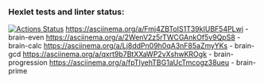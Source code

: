 ### Hexlet tests and linter status:
[![Actions Status](https://github.com/Miranevl/backend-project-44/workflows/hexlet-check/badge.svg)](https://github.com/Miranevl/backend-project-44/actions)
https://asciinema.org/a/Fmj4ZBToIS1T39kIUBF54PLwj - brain-even
https://asciinema.org/a/2WenV2z5rTWCGAnkOf5v9QpS8 - brain-calc
https://asciinema.org/a/Lj8ddPn09h0qA3nF85aZmyYKs - brain-gcd
https://asciinema.org/a/qxrt9b7BtXXaWP2vXshwKROgk - brain-progression
https://asciinema.org/a/fpTIyehTBG1aUcTmcogz38ueu - brain-prime 